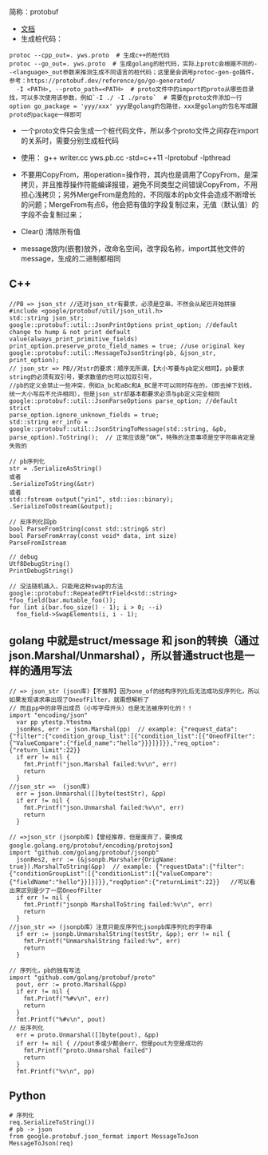 简称：protobuf

- [文档](https://developers.google.com/protocol-buffers/docs/reference/cpp/google.protobuf.repeated_field#RepeatedField.erase.details)
- 生成桩代码：
```
protoc --cpp_out=. yws.proto  # 生成c++的桩代码
protoc --go_out=. yws.proto  # 生成golang的桩代码，实际上protc会根据不同的--<language>_out参数来推测生成不同语言的桩代码；这里是会调用protoc-gen-go插件，参考：https://protobuf.dev/reference/go/go-generated/
  -I <PATH>, --proto_path=<PATH>  # proto文件中的import的proto从哪些目录找，可以多次使用该参数，例如`-I ./ -I ./proto`  # 需要在proto文件添加一行 option go_package = 'yyy/xxx' yyy是golang的包路径，xxx是golang的包名写成跟proto的package一样即可
```
- 一个proto文件只会生成一个桩代码文件，所以多个proto文件之间存在import的关系时，需要分别生成桩代码
- 使用：
g++ writer.cc yws.pb.cc -std=c++11 -lprotobuf -lpthread

- 不要用CopyFrom，用operation=操作符，其内也是调用了CopyFrom，是深拷贝，并且推荐操作符能编译报错，避免不同类型之间错误CopyFrom，不用担心浅拷贝；另外MergeFrom是危险的，不同版本的pb文件会造成不断增长的问题；MergeFrom有点6，他会把有值的字段复制过来，无值（默认值）的字段不会复制过来；
- Clear() 清除所有值
- message放内(嵌套)放外，改命名空间，改字段名称，import其他文件的message，生成的二进制都相同

## C++
```
//PB => json_str //还对json_str有要求，必须是空串，不然会从尾巴开始拼接
#include <google/protobuf/util/json_util.h>
std::string json_str;
google::protobuf::util::JsonPrintOptions print_option; //default change to hump & not print default value(always_print_primitive_fields)
print_option.preserve_proto_field_names = true; //use original key
google::protobuf::util::MessageToJsonString(pb, &json_str, print_option);
// json_str => PB//对str的要求：顺序无所谓，【大小写要与pb定义相同】，pb要求string的必须有双引号，要求数值的也可以加双引号，
//pb的定义会禁止一些冲突，例如a_bc和aBc和A_BC是不可以同时存在的，（即去掉下划线，统一大小写后不允许相同），但是json_str却基本都要求必须与pb定义完全相同
google::protobuf::util::JsonParseOptions parse_option; //default strict
parse_option.ignore_unknown_fields = true;
std::string err_info = google::protobuf::util::JsonStringToMessage(std::string, &pb, parse_option).ToString();  // 正常应该是“OK”，特殊的注意事项是空字符串肯定是失败的

// pb序列化
str = .SerializeAsString()
或者
.SerializeToString(&str)
或者
std::fstream output("yin1", std::ios::binary);
.SerializeToOstream(&output);

// 反序列化回pb
bool ParseFromString(const std::string& str)
bool ParseFromArray(const void* data, int size)
ParseFromIstream

// debug
Utf8DebugString()
PrintDebugString()

// 没法随机插入，只能用这种swap的方法
google::protobuf::RepeatedPtrField<std::string> *foo_field(bar.mutable_foo());
for (int i(bar.foo_size() - 1); i > 0; --i)
  foo_field->SwapElements(i, i - 1);
```

## golang 中就是struct/message 和 json的转换（通过json.Marshal/Unmarshal），所以普通struct也是一样的通用写法

```
// => json_str (json库)【不推荐】因为one_of的结构序列化后无法成功反序列化，所以如果发现请求串出现了OneofFilter，就甭想解析了
// 而且pp中的非导出成员（小写字母开头）也是无法被序列化的！！
import "encoding/json"
  var pp ytestp.Ytestma
  jsonRes, err := json.Marshal(pp)  // example: {"request_data":{"filter":{"condition_group_list":[{"condition_list":[{"OneofFilter":{"ValueCompare":{"field_name":"hello"}}}]}]}},"req_option":{"return_limit":22}}
  if err != nil {
    fmt.Printf("json.Marshal failed:%v\n", err)
    return
  }
//json_str =>  (json库)
  err = json.Unmarshal([]byte(testStr), &pp)
  if err != nil {
    fmt.Printf("json.Unmarshal failed:%v\n", err)
    return
  }

// =>json_str (jsonpb库)【曾经推荐，但是废弃了，要换成google.golang.org/protobuf/encoding/protojson】
import "github.com/golang/protobuf/jsonpb"
  jsonRes2, err := (&jsonpb.Marshaler{OrigName: true}).MarshalToString(&pp)  // example: {"requestData":{"filter":{"conditionGroupList":[{"conditionList":[{"valueCompare":{"fieldName":"hello"}}]}]}},"reqOption":{"returnLimit":22}}   //可以看出来区别是少了一层OneofFilter
  if err != nil {
    fmt.Printf("jsonpb MarshalToString failed:%v\n", err)
    return
  }
//json_str => (jsonpb库）注意只能反序列化jsonpb库序列化的字符串
  if err := jsonpb.UnmarshalString(testStr, &pp); err != nil {
    fmt.Printf("UnmarshalString failed:%v", err)
    return
  }

// 序列化，pb的独有写法
import "github.com/golang/protobuf/proto"
  pout, err := proto.Marshal(&pp)
  if err != nil {
    fmt.Printf("%#v\n", err)
    return
  }
  fmt.Printf("%#v\n", pout)
// 反序列化
  err = proto.Unmarshal([]byte(pout), &pp)
  if err != nil { //pout多或少都会err，但是pout为空是成功的
    fmt.Printf("proto.Unmarshal failed")
    return
  }
  fmt.Printf("%v\n", pp)
```

## Python
```
# 序列化
req.SerializeToString())
# pb -> json
from google.protobuf.json_format import MessageToJson
MessageToJson(req)
```